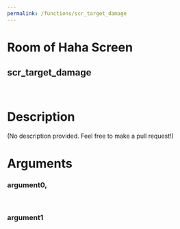 ```yaml
---
permalink: /functions/scr_target_damage
---
```

# Room of Haha Screen  
## scr_target_damage  
&nbsp;  
# Description  
(No description provided. Feel free to make a pull request!) 
&nbsp;  
# Arguments
### argument0, 

&nbsp;  
### argument1

&nbsp;  


